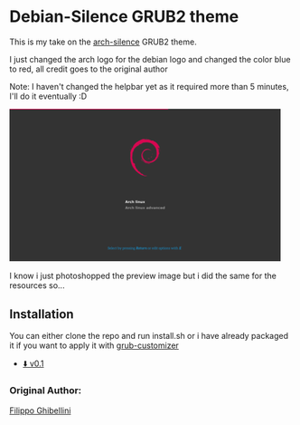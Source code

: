 # Debian-Silence GRUB2 theme

This is my take on the [arch-silence](https://github.com/fghibellini/arch-silence) GRUB2 theme.

I just changed the arch logo for the debian logo and changed the color blue to red, all credit goes to the original author

Note: I haven't changed the helpbar yet as it required more than 5 minutes, I'll do it eventually :D

<img src="./preview.png" width="480">

I know i just photoshopped the preview image but i did the same for the resources so...

## Installation

You can either clone the repo and run install.sh or i have already packaged it if you want to apply it with [grub-customizer](https://launchpad.net/grub-customizer)
* [:arrow_down: v0.1](../../releases/download/v0.1/debian-silence-0.1.tar.gz)

### Original Author:

[Filippo Ghibellini](https://github.com/fghibellini)


